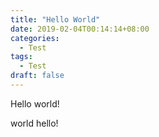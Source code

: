 ```yaml
---
title: "Hello World"
date: 2019-02-04T00:14:14+08:00
categories:
  - Test
tags:
  - Test
draft: false
---
```


Hello world!


<!--more-->

world hello!